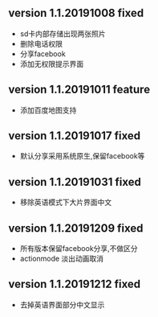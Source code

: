 ## version 1.1.20191008 fixed
   - sd卡内部存储出现两张照片
   - 删除电话权限
   - 分享facebook
   - 添加无权限提示界面


## version 1.1.20191011 feature
   - 添加百度地图支持

## version 1.1.20191017 fixed
   - 默认分享采用系统原生,保留facebook等

## version 1.1.20191031 fixed
   - 移除英语模式下大片界面中文

## version 1.1.20191209 fixed
   - 所有版本保留facebook分享,不做区分
   - actionmode 淡出动画取消

## version 1.1.20191212 fixed
   - 去掉英语界面部分中文显示

